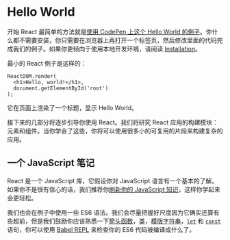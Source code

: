 # Hello World
开始 React 最简单的方法就是[使用 CodePen 上这个 Hello World 的例子](http://codepen.io/gaearon/pen/ZpvBNJ?editors=0010)。你什么都不需要安装，你只需要在浏览器上再打开一个标签页，然后修改里面的代码完成我们的例子。如果你更倾向于使用本地开发环境，请阅读 [Installation](https://github.com/conwnet/react-chinese/blob/master/QUICK%20START/Installation.md)。

最小的 React 例子是这样的：

~~~
ReactDOM.render(
  <h1>Hello, world!</h1>,
  document.getElementById('root')
);
~~~

它在页面上渲染了一个标题，显示 Hello World。

接下来的几部分将逐步引导你使用 React。我们将研究 React 应用的构建模块：元素和组件。当你学会了这些，你将可以使用很多小的可复用的片段来构建复杂的应用。

## 一个 JavaScript 笔记
React 是一个 JavaScript 库，它假设你对 JavaScript 语言有一个基本的了解。如果你不是很有信心的话，我们推荐你[刷新你的 JavaScript 知识](https://developer.mozilla.org/en-US/docs/Web/JavaScript/A_re-introduction_to_JavaScript)，这样你学起来会更轻松。

我们也会在例子中使用一些 ES6 语法。我们会尽量把握好尺度因为它确实还算有些超前，但是我们鼓励你应该熟悉一下[箭头函数](https://developer.mozilla.org/en-US/docs/Web/JavaScript/Reference/Functions/Arrow_functions)，[类](https://developer.mozilla.org/en-US/docs/Web/JavaScript/Reference/Classes)，[模版字符串](https://developer.mozilla.org/en/docs/Web/JavaScript/Reference/Template_literals)，[`let`](https://developer.mozilla.org/en-US/docs/Web/JavaScript/Reference/Statements/let) 和 [`const`](https://developer.mozilla.org/en-US/docs/Web/JavaScript/Reference/Statements/const) 语句，你可以使用 [Babel REPL](http://babeljs.io/repl/#?babili=false&evaluate=true&lineWrap=false&presets=es2015%2Creact&experimental=false&loose=false&spec=false&code=const%20element%20%3D%20%3Ch1%3EHello%2C%20world!%3C%2Fh1%3E%3B%0Aconst%20container%20%3D%20document.getElementById('root')%3B%0AReactDOM.render(element%2C%20container)%3B%0A) 来检查你的 ES6 代码被编译成什么了。
